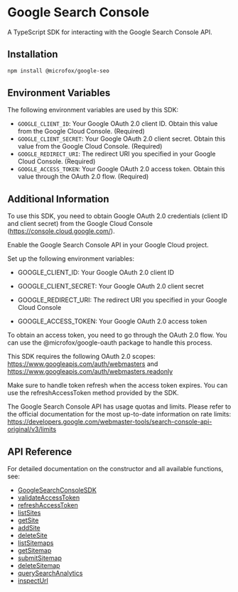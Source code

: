 # Google Search Console

A TypeScript SDK for interacting with the Google Search Console API.

## Installation

```bash
npm install @microfox/google-seo
```

## Environment Variables

The following environment variables are used by this SDK:

- `GOOGLE_CLIENT_ID`: Your Google OAuth 2.0 client ID. Obtain this value from the Google Cloud Console. (Required)
- `GOOGLE_CLIENT_SECRET`: Your Google OAuth 2.0 client secret. Obtain this value from the Google Cloud Console. (Required)
- `GOOGLE_REDIRECT_URI`: The redirect URI you specified in your Google Cloud Console. (Required)
- `GOOGLE_ACCESS_TOKEN`: Your Google OAuth 2.0 access token. Obtain this value through the OAuth 2.0 flow. (Required)

## Additional Information

To use this SDK, you need to obtain Google OAuth 2.0 credentials (client ID and client secret) from the Google Cloud Console (https://console.cloud.google.com/).

Enable the Google Search Console API in your Google Cloud project.

Set up the following environment variables:

  - GOOGLE_CLIENT_ID: Your Google OAuth 2.0 client ID

  - GOOGLE_CLIENT_SECRET: Your Google OAuth 2.0 client secret

  - GOOGLE_REDIRECT_URI: The redirect URI you specified in your Google Cloud Console

  - GOOGLE_ACCESS_TOKEN: Your Google OAuth 2.0 access token

To obtain an access token, you need to go through the OAuth 2.0 flow. You can use the @microfox/google-oauth package to handle this process.

This SDK requires the following OAuth 2.0 scopes: https://www.googleapis.com/auth/webmasters and https://www.googleapis.com/auth/webmasters.readonly

Make sure to handle token refresh when the access token expires. You can use the refreshAccessToken method provided by the SDK.

The Google Search Console API has usage quotas and limits. Please refer to the official documentation for the most up-to-date information on rate limits: https://developers.google.com/webmaster-tools/search-console-api-original/v3/limits

## API Reference

For detailed documentation on the constructor and all available functions, see:

- [GoogleSearchConsoleSDK](./docs/GoogleSearchConsoleSDK.md)
- [validateAccessToken](./docs/validateAccessToken.md)
- [refreshAccessToken](./docs/refreshAccessToken.md)
- [listSites](./docs/listSites.md)
- [getSite](./docs/getSite.md)
- [addSite](./docs/addSite.md)
- [deleteSite](./docs/deleteSite.md)
- [listSitemaps](./docs/listSitemaps.md)
- [getSitemap](./docs/getSitemap.md)
- [submitSitemap](./docs/submitSitemap.md)
- [deleteSitemap](./docs/deleteSitemap.md)
- [querySearchAnalytics](./docs/querySearchAnalytics.md)
- [inspectUrl](./docs/inspectUrl.md)

